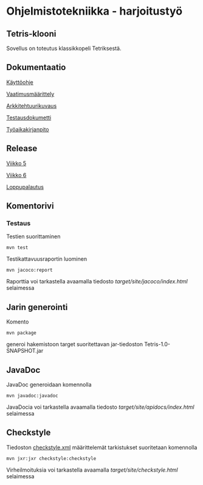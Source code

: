 # Ohjelmistotekniikka - harjoitustyö

## Tetris-klooni

Sovellus on toteutus klassikkopeli Tetriksestä.

## Dokumentaatio

[Käyttöohje](https://github.com/Malpel/ot-harjoitustyo/blob/master/dokumentaatio/kayttoohje.md)

[Vaatimusmäärittely](https://github.com/Malpel/ot-harjoitustyo/blob/master/dokumentaatio/vaatimusmaarittely.md)

[Arkkitehtuurikuvaus](https://github.com/Malpel/ot-harjoitustyo/blob/master/dokumentaatio/arkkitehtuuri.md)

[Testausdokumetti](https://github.com/Malpel/ot-harjoitustyo/blob/master/dokumentaatio/testaus.md)

[Työaikakirjanpito](https://github.com/Malpel/ot-harjoitustyo/blob/master/dokumentaatio/tyoaikakirjanpito.md)


## Release

[Viikko 5](https://github.com/Malpel/ot-harjoitustyo/releases/tag/viikko5)

[Viikko 6](https://github.com/Malpel/ot-harjoitustyo/releases/tag/viikko6)

[Loppupalautus](https://github.com/Malpel/ot-harjoitustyo/releases/tag/loppupalautus)

## Komentorivi

### Testaus

Testien suorittaminen

`mvn test`

Testikattavuusraportin luominen

`mvn jacoco:report`

Raporttia voi tarkastella avaamalla tiedosto *target/site/jacoco/index.html* selaimessa 

## Jarin generointi

Komento

`mvn package`

generoi hakemistoon target suoritettavan jar-tiedoston Tetris-1.0-SNAPSHOT.jar

## JavaDoc

JavaDoc generoidaan komennolla

`mvn javadoc:javadoc`

JavaDocia voi tarkastella avaamalla tiedosto _target/site/apidocs/index.html_ selaimessa

## Checkstyle

Tiedoston [checkstyle.xml](https://github.com/Malpel/ot-harjoitustyo/blob/master/checkstyle.xml) määrittelemät tarkistukset suoritetaan komennolla

`mvn jxr:jxr checkstyle:checkstyle`

Virheilmoituksia voi tarkastella  avaamalla *target/site/checkstyle.html* selaimessa

